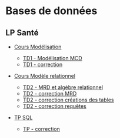# Bases de données

## LP Santé

<!--
Modélisation (1h30 + 3h)
Algèbre relationnelle (1h30 + 3h)
Langage SQL (1h30 + 6h)

Interventions :
- Jeudi 15/10 : 14h-17h                     Qu'est-ce qu'un BD ? Normalisation - Opérations : Cours
- Jeudi 12/11 : 14h-17h                     TD modélisation EA
- Vendredi 13/11 : 14h-17h                  MRD et TD
- Jeudi 26/11 : 14h-17h                     TP SQL
- Vendredi 27/11 : 9h-12h puis 13h-16h      TP noté : A partir de fichiers à plat (genre clients + commandes + produits)
                                            Modélisaton + Création base + Requêtage
-->


- [Cours Modélisation](https://docs.google.com/presentation/d/e/2PACX-1vShmCW6ctqtSpUNnUwJb7hoPZ4FMhPkKfWeZQno26AnGW0MTWMVoJJ-O-YUMHwoZA---TMmTbYYJ0Jk/pub?start=false&loop=false&delayms=3000)
    - [TD1 - Modélisation MCD](td1)
    - [TD1 - correction](td1-correction)
    
- [Cours Modèle relationnel](https://docs.google.com/presentation/d/e/2PACX-1vR3QQQT7o77V2wAiLpilh0iACfQ8uP4mznxkM912DQ4DltNNDx884cbreRLQkgwmjUHGSofNGYTH8oC/pub?start=false&loop=false&delayms=3000) 
    - [TD2 - MRD et algèbre relationnel](td2)
    - [TD2 - correction MRD](td2-correction-MRD)
    - [TD2 - correction créations des tables](td2-correction-creations)
    - [TD2 - correction requêtes](td2-correction-requetes)
    
- [TP SQL](tp1)
    - [TP - correction](tp1-correction)
